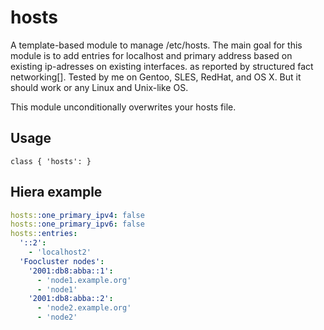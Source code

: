 # hosts

A template-based module to manage /etc/hosts. The main goal for this module is
to add entries for localhost and primary address based on existing ip-adresses
on existing interfaces. as reported by structured fact networking[].  Tested by
me on Gentoo, SLES, RedHat, and OS X. But it should work or any Linux and
Unix-like OS.

This module unconditionally overwrites your hosts file.

## Usage

```puppet
class { 'hosts': }
```

## Hiera example

```yaml
hosts::one_primary_ipv4: false
hosts::one_primary_ipv6: false
hosts::entries:
  '::2':
    - 'localhost2'
  'Foocluster nodes':
    '2001:db8:abba::1':
      - 'node1.example.org'
      - 'node1'
    '2001:db8:abba::2':
      - 'node2.example.org'
      - 'node2'
```

